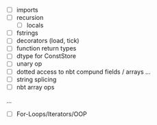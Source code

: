 - [ ] imports
- [ ] recursion
  - [ ] locals
- [ ] fstrings
- [ ] decorators (load, tick)
- [ ] function return types
- [ ] dtype for ConstStore
- [ ] unary op
- [ ] dotted access to nbt compund fields / arrays ...
- [ ] string splicing
- [ ] nbt array ops

...

- [ ] For-Loops/Iterators/OOP